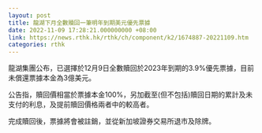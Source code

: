 ```yaml
---
layout: post
title: 龍湖下月全數贖回一筆明年到期美元優先票據
date: 2022-11-09 17:28:21.000000000 +08:00
link: https://news.rthk.hk/rthk/ch/component/k2/1674887-20221109.htm
categories: rthk
---
```


龍湖集團公布，已選擇於12月9日全數贖回於2023年到期的3.9%優先票據，目前未償還票據本金為3億美元。

公告指，贖回價相當於票據本金100%，另加截至(但不包括)贖回日期的累計及未支付的利息，及提前贖回價格兩者中的較高者。

完成贖回後，票據將會被註銷，並從新加坡證券交易所退市及除牌。
